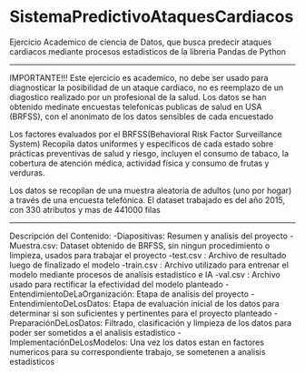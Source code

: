 # SistemaPredictivoAtaquesCardiacos
Ejercicio Academico de ciencia de Datos, que busca predecir ataques cardiacos mediante 
procesos estadisticos de la libreria Pandas de Python
____________________________________________________________________________________________________________
IMPORTANTE!!!
Este ejercicio es academico, no debe ser usado para diagnosticar la posibilidad de un ataque cardiaco, 
no es reemplazo de un diagostico realizado por un profesional de la salud.
Los datos se han obtenido medinate encuestas telefonicas publicas de salud en USA (BRFSS), con el anonimato de 
los datos sensibles de cada encuestado

Los factores evaluados por el BRFSS(Behavioral Risk Factor Surveillance System) Recopila datos uniformes y 
específicos de cada estado sobre prácticas preventivas de salud y riesgo, incluyen el consumo de tabaco, 
la cobertura de atención médica, actividad física y consumo de frutas y verduras. 

Los datos se recopilan de una muestra aleatoria de adultos (uno por hogar) a través de una encuesta telefónica. 
El dataset trabajado es del año 2015, con 330 atributos y mas de 441000 filas
_____________________________________________________________________________________________________________

Descripción del Contenido:
-Diapositivas: Resumen y analisis del proyecto
-Muestra.csv: Dataset obtenido de BRFSS, sin ningun procedimiento o limpieza, usados para trabajar el proyecto
-test.csv : Archivo de resultado luego de finalizado el modelo
-train.csv : Archivo utilizado para entrenar el modelo mediante procesos de analisis estadistico e IA
-val.csv : Archivo usado para rectificar la efectividad del modelo planteado
-EntendimientoDeLaOrganización: Etapa de analisis del proyecto
-EntendimientoDeLosDatos: Etapa de evaluación inicial de los datos para determinar si son suficientes y pertinentes 
para el proyecto planteado
-PreparaciónDeLosDatos: Filtrado, clasificación y limpieza de los datos para poder ser sometidos a el analisis 
estadistico
-ImplementaciónDeLosModelos: Una vez los datos estan en factores numericos para su correspondiente trabajo, 
se sometenen a analisis estadisticos


